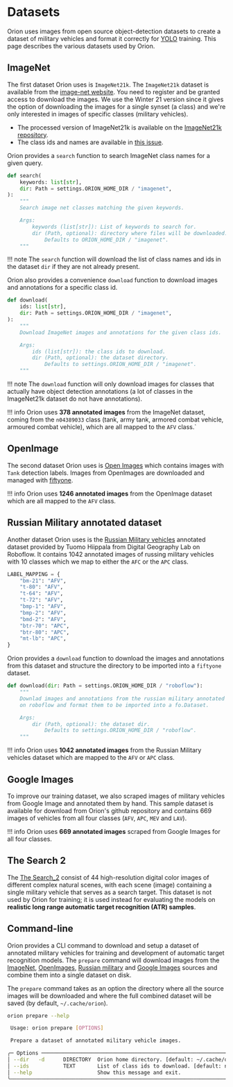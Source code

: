 # Datasets

Orion uses images from open source object-detection datasets to create a dataset of military vehicles and format it correctly for [YOLO](https://github.com/ultralytics/ultralytics) training. This page describes the various datasets used by Orion.

## ImageNet

The first dataset Orion uses is `ImageNet21k`. The `ImageNet21k` dataset is available from the [image-net website](https://image-net.org/download-images.php). You need to register and be granted access to download the images. We use the Winter 21 version since it gives the option of downloading the images for a single synset (a class) and we're only interested in images of specific classes (military vehicles).

* The processed version of ImageNet21k is available on the [ImageNet21k repository](https://github.com/Alibaba-MIIL/ImageNet21K).
* The class ids and names are available in [this issue](https://github.com/google-research/big_transfer/issues/7#issuecomment-640048775).

Orion provides a `search` function to search ImageNet class names for a given query.

```python
def search(
    keywords: list[str],
    dir: Path = settings.ORION_HOME_DIR / "imagenet",
):
    """
    Search image net classes matching the given keywords.

    Args:
        keywords (list[str]): List of keywords to search for.
        dir (Path, optional): directory where files will be downloaded.
            Defaults to ORION_HOME_DIR / "imagenet".
    """
```

!!! note
    The `search` function will download the list of class names and ids in the dataset `dir` if they are not already present.

Orion also provides a convenience `download` function to download images and annotations for a specific class id.

```python
def download(
    ids: list[str],
    dir: Path = settings.ORION_HOME_DIR / "imagenet",
):
    """
    Download ImageNet images and annotations for the given class ids.

    Args:
        ids (list[str]): the class ids to download.
        dir (Path, optional): the dataset directory.
            Defaults to settings.ORION_HOME_DIR / "imagenet".
    """
```

!!! note
    The `download` function will only download images for classes that actually have object detection annotations (a lot of classes in the ImageNet21k dataset do not have annotations).

!!! info
    Orion uses **378 annotated images** from the ImageNet dataset, coming from the `n04389033` class (tank, army tank, armored combat vehicle, armoured combat vehicle), which are all mapped to the `AFV` class.`

## OpenImage

The second dataset Orion uses is [Open Images](https://storage.googleapis.com/openimages/web/index.html) which contains images with `Tank` detection labels. Images from OpenImages are downloaded and managed with [fiftyone](https://docs.voxel51.com/integrations/open_images.html).

!!! info
    Orion uses **1246 annotated images** from the OpenImage dataset which are all mapped to the `AFV` class.

## Russian Military annotated dataset

Another dataset Orion uses is the [Russian Military vehicles](https://universe.roboflow.com/capstoneproject/russian-military-annotated) annotated dataset provided by Tuomo Hiippala from Digital Geography Lab on Roboflow. It contains 1042 annotated images of russing military vehicles with 10 classes which we map to either the `AFC` or the `APC` class.

```python
LABEL_MAPPING = {
    "bm-21": "AFV",
    "t-80": "AFV",
    "t-64": "AFV",
    "t-72": "AFV",
    "bmp-1": "AFV",
    "bmp-2": "AFV",
    "bmd-2": "AFV",
    "btr-70": "APC",
    "btr-80": "APC",
    "mt-lb": "APC",
}
```

Orion provides a `download` function to download the images and annotations from this dataset and structure the directory to be imported into a `fiftyone` dataset.

```python
def download(dir: Path = settings.ORION_HOME_DIR / "roboflow"):
    """
    Downlad images and annotations from the russian military annotated dataset
    on roboflow and format them to be imported into a fo.Dataset.

    Args:
        dir (Path, optional): the dataset dir.
            Defaults to settings.ORION_HOME_DIR / "roboflow".
    """
```

!!! info
    Orion uses **1042 annotated images** from the Russian Military vehicles dataset which are mapped to the `AFV` or `APC` class.

## Google Images

To improve our training dataset, we also scraped images of military vehicles from Google Image and annotated them by hand. This sample dataset is available for download from Orion's github repository and contains 669 images of vehicles from all four classes (`AFV`, `APC`, `MEV` and `LAV`).

!!! info
    Orion uses **669 annotated images** scraped from Google Images for all four classes.

## The Search 2

The [The Search_2](https://figshare.com/articles/dataset/The_Search_2_dataset/1041463) consist of 44 high-resolution digital color images of different complex natural scenes, with each scene (image) containing a single military vehicle that serves as a search target. This dataset is not used by Orion for training; it is used instead for evaluating the models on **realistic long range automatic target recognition (ATR) samples**.

## Command-line

Orion provides a CLI command to download and setup a dataset of annotated military vehicles for training and development of automatic target recognition models. The `prepare` command will download images from the [ImageNet](#imagenet), [OpenImages](#openimage), [Russian military](#russian-military-annotated-dataset) and [Google Images](#google-images) sources and combine them into a single dataset on disk.

The `prepare` command takes as an option the directory where all the source images will be downloaded and where the full combined dataset will be saved (by default, `~/.cache/orion`).

```bash
orion prepare --help

 Usage: orion prepare [OPTIONS]

 Prepare a dataset of annotated military vehicle images.

╭─ Options ───────────────────────────────────────────────────────────────────────────────────────────────╮
│ --dir   -d      DIRECTORY  Orion home directory. [default: ~/.cache/orion]                              │
│ --ids           TEXT       List of class ids to download. [default: n04389033]                          │
│ --help                     Show this message and exit.                                                  │
╰─────────────────────────────────────────────────────────────────────────────────────────────────────────╯
```
